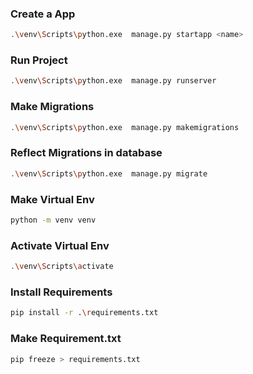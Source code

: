 ### Create a App

```bash
.\venv\Scripts\python.exe  manage.py startapp <name>
```

### Run Project

```bash
.\venv\Scripts\python.exe  manage.py runserver
```

### Make Migrations

```bash
.\venv\Scripts\python.exe  manage.py makemigrations
```

### Reflect Migrations in database

```bash
.\venv\Scripts\python.exe  manage.py migrate
```

### Make Virtual Env

```bash
python -m venv venv
```

### Activate Virtual Env

```bash
.\venv\Scripts\activate
```

### Install Requirements

```bash
pip install -r .\requirements.txt
```

### Make Requirement.txt

```bash
pip freeze > requirements.txt
```

